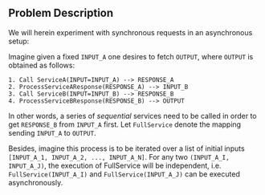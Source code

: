 ## Problem Description
We will herein experiment with synchronous requests in an asynchronous setup:

Imagine given a fixed `INPUT_A` one desires to fetch `OUTPUT`, 
where `OUTPUT` is obtained as follows: 

    1. Call ServiceA(INPUT=INPUT_A) --> RESPONSE_A
    2. ProcessServiceAResponse(RESPONSE_A) --> INPUT_B
    3. Call ServiceB(INPUT=INPUT_B) --> RESPONSE_B
    4. ProcessServiceBResponse(RESPONSE_B) --> OUTPUT
    
In other words, a series of *sequential* services need to be called in order
to get `RESPONSE_B` from `INPUT_A` first. Let `FullService` denote the mapping sending
`INPUT_A` to `OUTPUT`.

Besides, imagine this process is to be iterated over a list of initial inputs
`[INPUT_A_1, INPUT_A_2, ..., INPUT_A_N]`. For any two `(INPUT_A_I, INPUT_A_J)`,
the execution of FullService will be independent, i.e. `FullService(INPUT_A_I)`
and `FullService(INPUT_A_J)` can be executed asynchronously.
